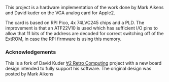 This project is a hardware implementation of the work done by Mark Aikens and David kuder on the VGA analog card for Apple2.

The card is based on RPI Pico, 4x 74LVC245 chips and a PLD. The improvement is that an ATF22V10 is used which has sufficient I/O pins to allow that 11 bits of the address are decoded for correct switching off of the ExtROM, in case the RPI firmware is using this memory.

### Acknowledgements
This is a fork of David Kuder [∀2 Retro Computing](https://www.v2retrocomputing.com/) project with a new board design intended to fully support his software.
The original design was posted by Mark Aikens 
